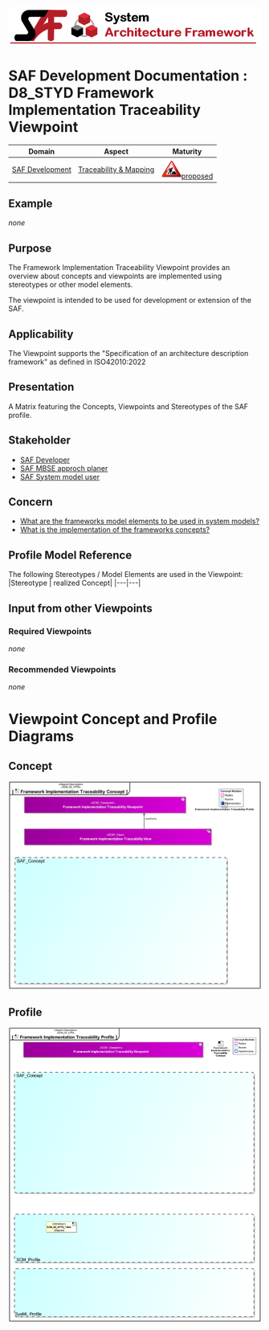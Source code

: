 ![System Architecture Framework](../../diagrams/Banner_SAF.png)
# SAF Development Documentation : **D8_STYD** Framework Implementation Traceability Viewpoint
|**Domain**|**Aspect**|**Maturity**|
| --- | --- | --- |
|[SAF Development](../../domains.md#Domain-SAF-Development)|[Traceability & Mapping](../../aspects.md#Aspect-Traceability-&-Mapping)|![Proposed](../../diagrams/Under_construction_icon-red.svg )[proposed](../../using-saf/maturity.md#proposed)|
## Example
*none*
## Purpose
The Framework Implementation Traceability Viewpoint provides an overview about concepts and viewpoints are implemented using stereotypes or other model elements.

The viewpoint is intended to be used for development or extension of the SAF.
## Applicability
The Viewpoint supports the  "Specification of an architecture description framework" as defined in ISO42010:2022
## Presentation
A Matrix featuring the Concepts, Viewpoints and Stereotypes of the SAF profile.

## Stakeholder
* [SAF Developer](../../stakeholders.md#SAF-Developer)
* [SAF MBSE approch planer](../../stakeholders.md#SAF-MBSE-approch-planer)
* [SAF System model user](../../stakeholders.md#SAF-System-model-user)
## Concern
* [What are the frameworks model elements to be used in system models?](../../concerns.md#_2024x_26f0132_1719746308347_570628_39136)
* [What is the implementation of the frameworks concepts?](../../concerns.md#_2024x_26f0132_1719130336926_829742_14789)
## Profile Model Reference
The following Stereotypes / Model Elements are used in the Viewpoint:
|Stereotype | realized Concept|
|---|---|
## Input from other Viewpoints
### Required Viewpoints
*none*
### Recommended Viewpoints
*none*
# Viewpoint Concept and Profile Diagrams
## Concept
![Framework Implementation Traceability Concept](diagrams/Framework-Implementation-Traceability-Concept.svg)
## Profile
![Framework Implementation Traceability Profile](diagrams/Framework-Implementation-Traceability-Profile.svg)
